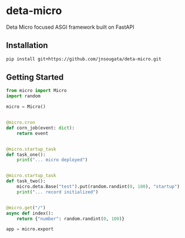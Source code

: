 # deta-micro
Deta Micro focused ASGI framework built on FastAPI

## Installation
```bash
pip install git+https://github.com/jnsougata/deta-micro.git
```

## Getting Started

```python
from micro import Micro
import random

micro = Micro()


@micro.cron
def corn_job(event: dict):
    return event


@micro.startup_task
def task_one():
    print("... micro deployed")


@micro.startup_task
def task_two():
    micro.deta.Base("test").put(random.randint(0, 100), "startup")
    print("... record initialized")


@micro.get("/")
async def index():
    return {"number": random.randint(0, 100)}

app = micro.export

```